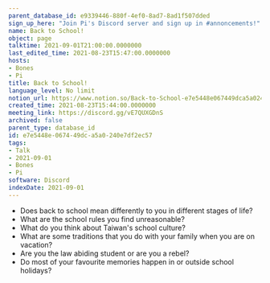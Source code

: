 ```yaml
---
parent_database_id: e9339446-880f-4ef0-8ad7-8ad1f507dded
sign_up_here: "Join Pi's Discord server and sign up in #annoncements!"
name: Back to School!
object: page
talktime: 2021-09-01T21:00:00.0000000
last_edited_time: 2021-08-23T15:47:00.0000000
hosts:
- Bones
- Pi
title: Back to School!
language_level: No limit
notion_url: https://www.notion.so/Back-to-School-e7e5448e067449dca5a0240e7df2ec57
created_time: 2021-08-23T15:44:00.0000000
meeting_link: https://discord.gg/vE7QUXGDnS
archived: false
parent_type: database_id
id: e7e5448e-0674-49dc-a5a0-240e7df2ec57
tags:
- Talk
- 2021-09-01
- Bones
- Pi
software: Discord
indexDate: 2021-09-01
---
```


   - Does back to school mean differently to you in different stages of life?
   - What are the school rules you find unreasonable?
   - What do you think about Taiwan's school culture?
   - What are some traditions that you do with your family when you are on vacation?
   - Are you the law abiding student or are you a rebel?
   - Do most of your favourite memories happen in or outside school holidays?








